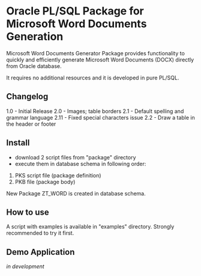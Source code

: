# Oracle PL/SQL Package for Microsoft Word Documents Generation
Microsoft Word Documents Generator Package provides functionality to quickly and efficiently generate Microsoft Word Documents (DOCX) directly from Oracle database.

It requires no additional resources and it is developed in pure PL/SQL.

## Changelog
1.0 - Initial Release
2.0 - Images; table borders
2.1 - Default spelling and grammar language
2.11 - Fixed special characters issue
2.2 - Draw a table in the header or footer

## Install
- download 2 script files from "package" directory 
- execute them in database schema in following order:
1. PKS script file (package definition)
2. PKB file (package body)

New Package ZT_WORD is created in database schema.

## How to use
A script with examples is available in "examples" directory. Strongly recommended to try it first.

## Demo Application
*in development*
